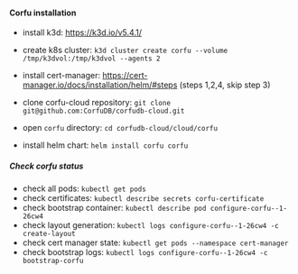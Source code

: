 #### Corfu installation 

 - install k3d: https://k3d.io/v5.4.1/
 - create k8s cluster: `k3d cluster create corfu --volume /tmp/k3dvol:/tmp/k3dvol --agents 2`
 
 - install cert-manager: https://cert-manager.io/docs/installation/helm/#steps (steps 1,2,4, skip step 3)

 - clone corfu-cloud repository: `git clone git@github.com:CorfuDB/corfudb-cloud.git`
 - open `corfu` directory: `cd corfudb-cloud/cloud/corfu`
 
 - install helm chart: `helm install corfu corfu` 


##### Check corfu status
 - check all pods: `kubectl get pods`
 - check certificates: `kubectl describe secrets corfu-certificate`
 - check bootstrap container: `kubectl describe pod configure-corfu--1-26cw4`
 - check layout generation: `kubectl logs configure-corfu--1-26cw4 -c create-layout`
 - check cert manager state: `kubectl get pods --namespace cert-manager`
 - check bootstrap logs: `kubectl logs configure-corfu--1-26cw4 -c bootstrap-corfu`
